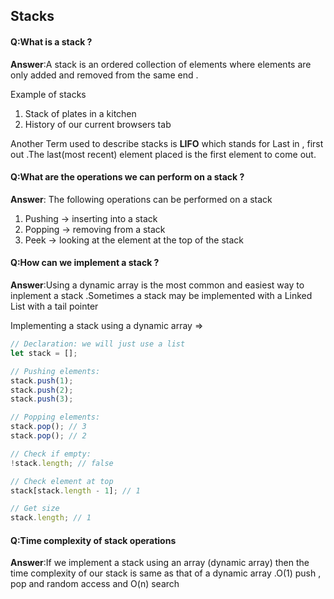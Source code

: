 ## Stacks

#### Q:What is a stack ? 

**Answer**:A stack is an ordered collection of elements where elements are only added and removed from the same end .

Example of stacks 

1. Stack of plates in a kitchen 
2. History of our current browsers tab 

Another Term used to describe stacks is **LIFO** which stands for Last in , first out .The last(most recent) element placed is the first element to come out.

#### Q:What are the operations  we can perform on a stack ?

**Answer**: The following operations can be performed on a stack 

1. Pushing -> inserting into a stack
2. Popping -> removing from a stack
3. Peek -> looking at the element at the top of the stack 

#### Q:How can we implement a stack ? 

**Answer**:Using a dynamic array is the most common and easiest way to inplement a stack .Sometimes a stack may be implemented with a Linked List with a tail pointer 

Implementing a stack using a dynamic array => 

```js
// Declaration: we will just use a list
let stack = [];

// Pushing elements:
stack.push(1);
stack.push(2);
stack.push(3);

// Popping elements:
stack.pop(); // 3
stack.pop(); // 2

// Check if empty:
!stack.length; // false

// Check element at top
stack[stack.length - 1]; // 1

// Get size
stack.length; // 1


```

####  Q:Time complexity of stack operations 

**Answer**:If we implement a stack using an array (dynamic array) then the time complexity of our stack is same as that of a dynamic array .O(1) push , pop and random access and O(n) search 